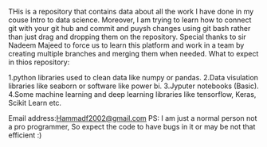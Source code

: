 THis is a repository that contains data about all the work I have done in my couse Intro to data science.
Moreover, I am trying to learn how to connect git with your git hub and commit and puysh changes using git bash rather than just drag and dropping them on the repository.
Special thanks to sir Nadeem Majeed to force us to learn this platform and work in a team by creating multiple branches and merging them when needed.
What to expect in thios repository:

1.python libraries used to clean data like numpy or pandas.
2.Data visulation libraries like seaborn or software like power bi.
3.Jyputer notebooks (Basic).
4.Some machine learning and deep learning libraries like tensorflow, Keras, Scikit Learn etc.

Email address:Hammadf2002@gmail.com
PS: I am just a normal person not a pro programmer, So expect the code to have bugs in it or may be not that efficient :)

